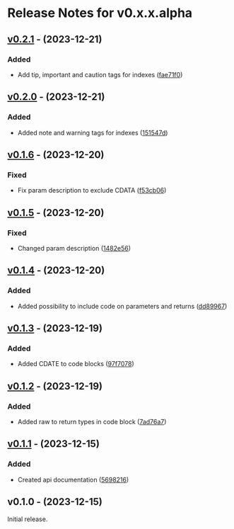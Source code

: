 # Release Notes for v0.x.x.alpha

## [v0.2.1](https://github.com/The-FireHub-Project/Documentor/compare/v0.2.0...v0.2.1) - (2023-12-21)

### Added
- Add tip, important and caution tags for indexes ([fae71f0](https://github.com/The-FireHub-Project/Documentor/commit/fae71f0))

## [v0.2.0](https://github.com/The-FireHub-Project/Documentor/compare/v0.1.6...v0.2.0) - (2023-12-21)

### Added
- Added note and warning tags for indexes ([151547d](https://github.com/The-FireHub-Project/Documentor/commit/151547d))

## [v0.1.6](https://github.com/The-FireHub-Project/Documentor/compare/v0.1.5...v0.1.6) - (2023-12-20)

### Fixed
- Fix param description to exclude CDATA ([f53cb06](https://github.com/The-FireHub-Project/Documentor/commit/f53cb06))

## [v0.1.5](https://github.com/The-FireHub-Project/Documentor/compare/v0.1.4...v0.1.5) - (2023-12-20)

### Fixed
- Changed param description ([1482e56](https://github.com/The-FireHub-Project/Documentor/commit/1482e56))

## [v0.1.4](https://github.com/The-FireHub-Project/Documentor/compare/v0.1.3...v0.1.4) - (2023-12-20)

### Added
- Added possibility to include code on parameters and returns ([dd89967](https://github.com/The-FireHub-Project/Documentor/commit/dd89967))

## [v0.1.3](https://github.com/The-FireHub-Project/Documentor/compare/v0.1.2...v0.1.3) - (2023-12-19)

### Added
- Added CDATE to code blocks ([97f7078](https://github.com/The-FireHub-Project/Documentor/commit/97f7078))

## [v0.1.2](https://github.com/The-FireHub-Project/Documentor/compare/v0.1.1...v0.1.2) - (2023-12-19)

### Added
- Added raw to return types in code block ([7ad76a7](https://github.com/The-FireHub-Project/Documentor/commit/7ad76a7))

## [v0.1.1](https://github.com/The-FireHub-Project/Documentor/compare/v0.1.0...v0.1.1) - (2023-12-15)

### Added
- Created api documentation ([5698216](https://github.com/The-FireHub-Project/Documentor/commit/5698216))

## v0.1.0 - (2023-12-15)

Initial release.
